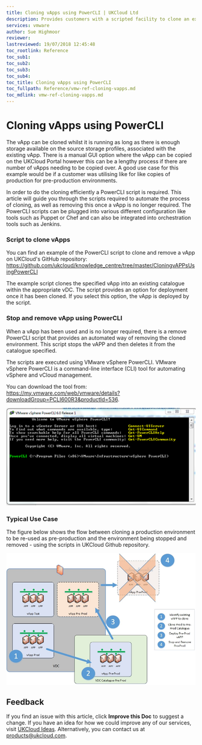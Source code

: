 ```yaml
---
title: Cloning vApps using PowerCLI | UKCloud Ltd
description: Provides customers with a scripted facility to clone an existing vApp.
services: vmware
author: Sue Highmoor
reviewer:
lastreviewed: 19/07/2018 12:45:48
toc_rootlink: Reference
toc_sub1: 
toc_sub2:
toc_sub3:
toc_sub4:
toc_title: Cloning vApps using PowerCLI
toc_fullpath: Reference/vmw-ref-cloning-vapps.md
toc_mdlink: vmw-ref-cloning-vapps.md
---
```


# Cloning vApps using PowerCLI

The vApp can be cloned whilst it is running as long as there is enough storage available on the source storage profiles, associated with the existing vApp. There is a manual GUI option where the vApp can be copied on the UKCloud Portal however this can be a lengthy process if there are number of vApps needing to be copied over. A good use case for this example would be if a customer was utilising like for like copies of production for pre-production environments.

In order to do the cloning efficiently a PowerCLI script is required. This article will guide you through the scripts required to automate the process of cloning, as well as removing this once a vApp is no longer required. The PowerCLI scripts can be plugged into various different configuration like tools such as Puppet or Chef and can also be integrated into orchestration tools such as Jenkins.

### Script to clone vApps

You can find an example of the PowerCLI script to clone and remove a vApp on UKCloud's GitHub repository: <https://github.com/ukcloud/knowledge_centre/tree/master/CloningvAPPsUsingPowerCLI>

The example script clones the specified vApp into an existing catalogue within the appropriate vDC. The script provides an option for deployment once it has been cloned. If you select this option, the vApp is deployed by the script.

### Stop and remove vApp using PowerCLI

When a vApp has been used and is no longer required, there is a remove PowerCLI script that provides an automated way of removing the cloned environment. This script stops the vAPP and then deletes it from the catalogue specified.

The scripts are executed using VMware vSphere PowerCLI. VMware vSphere PowerCLI is a command-line interface (CLI) tool for automating vSphere and vCloud management.

You can download the tool from: <https://my.vmware.com/web/vmware/details?downloadGroup=PCLI600R3&productId=536>.

![Screenshot of vSphere PowerCLI](images/vsphere_powercli.png)

### Typical Use Case

The figure below shows the flow between cloning a production environment to be re-used as pre-production and the environment being stopped and removed - using the scripts in UKCloud Github repository.

![vApp Clone use case](images/vapp_clone.jpg)

## Feedback

If you find an issue with this article, click **Improve this Doc** to suggest a change. If you have an idea for how we could improve any of our services, visit [UKCloud Ideas](https://ideas.ukcloud.com). Alternatively, you can contact us at <products@ukcloud.com>.
